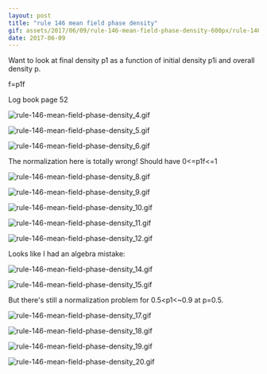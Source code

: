```yaml
---
layout: post
title: "rule 146 mean field phase density"
gif: assets/2017/06/09/rule-146-mean-field-phase-density-600px/rule-146-mean-field-phase-density_18.gif
date: 2017-06-09
---
```


Want to look at final density p1 as a function of initial density p1i and overall density p.

f=p1f

Log book page 52

![rule-146-mean-field-phase-density_4.gif](../../../assets/2017/06/09/rule-146-mean-field-phase-density-600px/rule-146-mean-field-phase-density_4.gif)

![rule-146-mean-field-phase-density_5.gif](../../../assets/2017/06/09/rule-146-mean-field-phase-density-600px/rule-146-mean-field-phase-density_5.gif)

![rule-146-mean-field-phase-density_6.gif](../../../assets/2017/06/09/rule-146-mean-field-phase-density-600px/rule-146-mean-field-phase-density_6.gif)

The normalization here is totally wrong!  Should have 0<=p1f<=1

![rule-146-mean-field-phase-density_8.gif](../../../assets/2017/06/09/rule-146-mean-field-phase-density-600px/rule-146-mean-field-phase-density_8.gif)

![rule-146-mean-field-phase-density_9.gif](../../../assets/2017/06/09/rule-146-mean-field-phase-density-600px/rule-146-mean-field-phase-density_9.gif)

![rule-146-mean-field-phase-density_10.gif](../../../assets/2017/06/09/rule-146-mean-field-phase-density-600px/rule-146-mean-field-phase-density_10.gif)

![rule-146-mean-field-phase-density_11.gif](../../../assets/2017/06/09/rule-146-mean-field-phase-density-600px/rule-146-mean-field-phase-density_11.gif)

![rule-146-mean-field-phase-density_12.gif](../../../assets/2017/06/09/rule-146-mean-field-phase-density-600px/rule-146-mean-field-phase-density_12.gif)

Looks like I had an algebra mistake:

![rule-146-mean-field-phase-density_14.gif](../../../assets/2017/06/09/rule-146-mean-field-phase-density-600px/rule-146-mean-field-phase-density_14.gif)

![rule-146-mean-field-phase-density_15.gif](../../../assets/2017/06/09/rule-146-mean-field-phase-density-600px/rule-146-mean-field-phase-density_15.gif)

But there's still a normalization problem for 0.5<p1<~0.9 at p=0.5.

![rule-146-mean-field-phase-density_17.gif](../../../assets/2017/06/09/rule-146-mean-field-phase-density-600px/rule-146-mean-field-phase-density_17.gif)

![rule-146-mean-field-phase-density_18.gif](../../../assets/2017/06/09/rule-146-mean-field-phase-density-600px/rule-146-mean-field-phase-density_18.gif)

![rule-146-mean-field-phase-density_19.gif](../../../assets/2017/06/09/rule-146-mean-field-phase-density-600px/rule-146-mean-field-phase-density_19.gif)

![rule-146-mean-field-phase-density_20.gif](../../../assets/2017/06/09/rule-146-mean-field-phase-density-600px/rule-146-mean-field-phase-density_20.gif)


